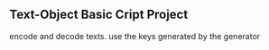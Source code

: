 ## Text-Object Basic Cript Project
encode and decode texts.
use the keys generated by the generator
